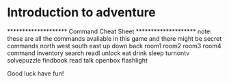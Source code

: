 # Introduction to adventure

 ******************** Command Cheat Sheet ******************** 
note: these are all the commands avaliable in this game and there might be secret commands
north west south east up down back room1 room2 room3 room4
command inventory
search readl unlock eat drink sleep turnontv solvepuzzle findbook read talk openbox flashlight

Good luck have fun!
